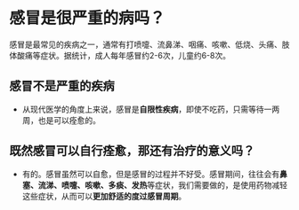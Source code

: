 # 感冒是很严重的病吗？

感冒是最常见的疾病之一，通常有打喷嚏、流鼻涕、咽痛、咳嗽、低烧、头痛、肢体酸痛等症状。据统计，成人每年感冒约2-6次，儿童约6-8次。
   
## 感冒不是严重的疾病

* 从现代医学的角度上来说，感冒是**自限性疾病**，即使不吃药，只需等待一两周，也是可以痊愈的。
     
## 既然感冒可以自行痊愈，那还有治疗的意义吗？

* 有的。感冒虽然可以自愈，但是感冒的过程并不好受。感冒期间，往往会有**鼻塞、流涕、喷嚏、咳嗽、多痰、发热**等症状，我们需要做的，是使用药物减轻这些症状，从而可以**更加舒适的度过感冒周期**。
